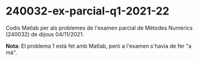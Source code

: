 # 240032-ex-parcial-q1-2021-22

Codis Matlab per als problemes de l'examen parcial de Mètodes Numèrics
(240032) de dijous 04/11/2021.

__Nota__: El problema 1 està fet amb Matlab, però a l'examen s'havia de fer
"a mà".
